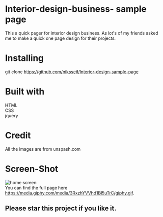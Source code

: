 # Interior-design-business- sample page 
This a quick pager for interior design business. As lot's of my friends asked me to make a quick one page design for their projects. 

# Installing
git clone https://github.com/niksseif/Interior-design-sample-page <br>

# Built with
HTML <br>
CSS<br>
jquery <br>
# Credit
All the images are from unspash.com

# Screen-Shot
<img src="https://media.giphy.com/media/z2ZRBldaN0QUCJTGhf/giphy.gif" alt="home screen"></img><br>
You can find the full page here https://media.giphy.com/media/3RxzhYVVhd1Bl5uTrC/giphy.gif. 



## Please star this project if you like it.
